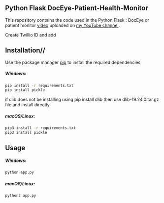 ## Python Flask DocEye-Patient-Health-Monitor

This repository contains the code used in the Python Flask : DocEye or patient monitor [video](https://youtu.be/bEZBl1jSSVY) uploaded on [my YouTube channel](https://www.youtube.com/channel/UCKHSnCVpvoXDh1OFzhTrHjA).

Create Twillio ID and add 

## Installation//

Use the package manager [pip](https://pip.pypa.io/en/stable/) to install the required dependencies

##### Windows:
```zsh
pip install -r requirements.txt 
pip install pickle
```
if dlib does not be installing using pip install dlib then use dlib-19.24.0.tar.gz file and install directly 
##### macOS/Linux:
```zsh
pip3 install -r requirements.txt
pip3 install pickle

```

## Usage

##### Windows:
```zsh
python app.py
```
##### macOS/Linux:
```zsh
python3 app.py
```





